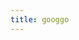 ```yaml
---
title: googgo
---
```

<!--
 * @Description: 
 * @Version: Beta1.0
 * @Author: 【B站&公众号】Rong姐姐好可爱
 * @Date: 2021-01-12 07:30:30
 * @LastEditors: 【B站&公众号】Rong姐姐好可爱
 * @LastEditTime: 2021-01-12 07:30:54
-->
